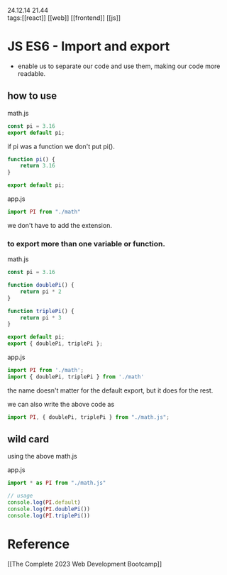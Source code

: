 24.12.14  21.44  
tags:[[react]] [[web]] [[frontend]] [[js]]


#  JS ES6 - Import and export
- enable us to separate our code and use them, making our code more readable.

## how to use
math.js
```js
const pi = 3.16
export default pi;
```
if pi was a function we don't put pi().

```js
function pi() {
	return 3.16
}

export default pi;

```


app.js
```js
import PI from "./math"
```
we don't have to add the extension.

### to export more than one variable or function.
math.js
```js
const pi = 3.16

function doublePi() {
	return pi * 2
}

function triplePi() {
	return pi * 3
}

export default pi;
export { doublePi, triplePi }; 
```

app.js
```js
import PI from './math';
import { doublePi, triplePi } from './math'
```

the name doesn't matter for the default export, but it does for the rest.

we can also write the above code as
```js
import PI, { doublePi, triplePi } from "./math.js";

```

## wild card
using the above math.js

app.js

```js
import * as PI from "./math.js"

// usage
console.log(PI.default) 
console.log(PI.doublePi())
console.log(PI.triplePi())
```

# Reference
[[The Complete 2023 Web Development Bootcamp]]
